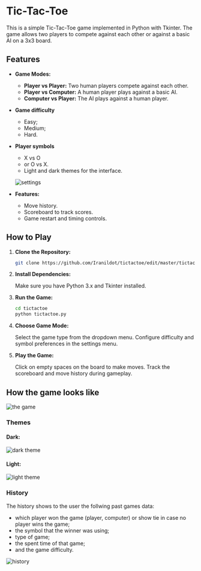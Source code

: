 # Tic-Tac-Toe

This is a simple Tic-Tac-Toe game implemented in Python with Tkinter. The game allows two players to compete against each other or against a basic AI on a 3x3 board.

## Features

- **Game Modes:**
  - **Player vs Player:** Two human players compete against each other.
  - **Player vs Computer:** A human player plays against a basic AI.
  - **Computer vs Player:** The AI plays against a human player.

- **Game difficulty**
  - Easy;
  - Medium;
  - Hard.
- **Player symbols** 
  - X vs O 
  - or O vs X.
  - Light and dark themes for the interface.
 
  ![settings](https://github.com/user-attachments/assets/30dbadb2-6244-496b-b1fe-9795337289ab)

- **Features:**
  - Move history.
  - Scoreboard to track scores.
  - Game restart and timing controls.

## How to Play

1. **Clone the Repository:**

   ```bash
   git clone https://github.com/Iranildot/tictactoe/edit/master/tictactoe
   
3. **Install Dependencies:**

   Make sure you have Python 3.x and Tkinter installed.

5. **Run the Game:**

   ```bash
   cd tictactoe
   python tictactoe.py

4. **Choose Game Mode:**

   Select the game type from the dropdown menu.
   Configure difficulty and symbol preferences in the settings menu.

5. **Play the Game:**

   Click on empty spaces on the board to make moves.
   Track the scoreboard and move history during gameplay.

## How the game looks like

![the game](https://github.com/user-attachments/assets/e725c0a5-71b6-4739-9752-130c7276d210)

### Themes

   #### **Dark:**

   ![dark theme](https://github.com/user-attachments/assets/2c69a9d7-049e-49f7-ad60-98e0c01d38b6)

   #### **Light:**

   ![light theme](https://github.com/user-attachments/assets/ff1341f9-660b-4753-a53b-2f76ee648c34)

### History

The history shows to the user the follwing past games data:

- which player won the game (player, computer) or show tie in case no player wins the game;
- the symbol that the winner was using;
- type of game;
- the spent time of that game;
- and the game difficulty.

![history](https://github.com/user-attachments/assets/059be449-c78b-40a0-90a7-e49dd68c86bc)

